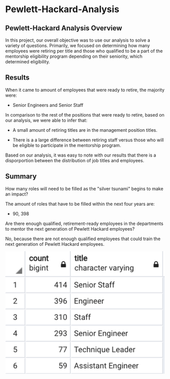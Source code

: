 # Pewlett-Hackard-Analysis

## Pewlett-Hackard Analysis Overview

In this project, our overall objective was to use our analysis to solve a variety of questions. Primarily, we focused on determining how many employees were retiring per title and those who qualified to be a part of the mentorship eligibility program depending on their seniority, which determined eligibility.

## Results

When it came to amount of employees that were ready to retire, the majority were: 

* Senior Engineers and Senior Staff

In comparison to the rest of the positions that were ready to retire, based on our analysis, we were able to infer that:

* A small amount of retiring titles are in the management position titles.

* There is a a large difference between retiring staff versus those who will be eligible to participate in the mentorship program.

Based on our analysis, it was easy to note with our results that there is a disporportion between the distribution of job titles and employees.

## Summary

How many roles will need to be filled as the "silver tsunami" begins to make an impact?

The amount of roles that have to be filled within the next four years are: 
* 90, 398

Are there enough qualified, retirement-ready employees in the departments to mentor the next generation of Pewlett Hackard employees?

No, because there are not enough qualified employees that could train the next generation of Pewlett Hackard employees.

![](Resources/mentorship.png)








